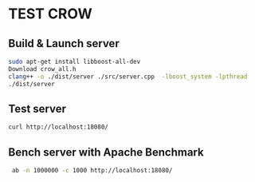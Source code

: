 # TEST CROW

## Build & Launch server

```bash
sudo apt-get install libboost-all-dev
Download crow_all.h
clang++ -o ./dist/server ./src/server.cpp  -lboost_system -lpthread
./dist/server
```

## Test server

```bash
curl http://localhost:18080/
```

## Bench server with Apache Benchmark

```bash
 ab -n 1000000 -c 1000 http://localhost:18080/
```
